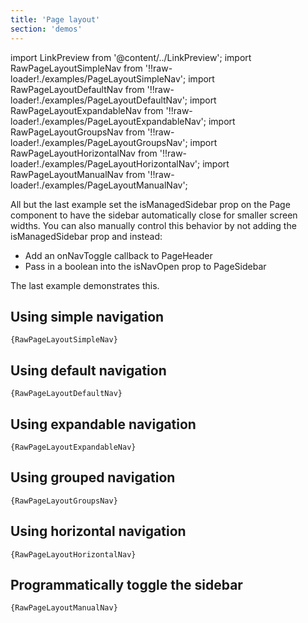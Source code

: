 ```yaml
---
title: 'Page layout'
section: 'demos'
---
```


import LinkPreview from '@content/../LinkPreview';
import RawPageLayoutSimpleNav from '!!raw-loader!./examples/PageLayoutSimpleNav';
import RawPageLayoutDefaultNav from '!!raw-loader!./examples/PageLayoutDefaultNav';
import RawPageLayoutExpandableNav from '!!raw-loader!./examples/PageLayoutExpandableNav';
import RawPageLayoutGroupsNav from '!!raw-loader!./examples/PageLayoutGroupsNav';
import RawPageLayoutHorizontalNav from '!!raw-loader!./examples/PageLayoutHorizontalNav';
import RawPageLayoutManualNav from '!!raw-loader!./examples/PageLayoutManualNav';

All but the last example set the isManagedSidebar prop on the Page component to have the sidebar automatically close for smaller screen widths. You can also manually control this behavior by not adding the isManagedSidebar prop and instead:

- Add an onNavToggle callback to PageHeader
- Pass in a boolean into the isNavOpen prop to PageSidebar

The last example demonstrates this.

## Using simple navigation

<LinkPreview name="Simple Nav" path="pagelayoutsimplenav" />

<code className="language-nolive">{RawPageLayoutSimpleNav}</code>

## Using default navigation

<LinkPreview name="Default Nav" path="pagelayoutdefaultnav" />

<code className="language-nolive">{RawPageLayoutDefaultNav}</code>

## Using expandable navigation

<LinkPreview name="Expandable Nav" path="pagelayoutexpandablenav" />

<code className="language-nolive">{RawPageLayoutExpandableNav}</code>

## Using grouped navigation

<LinkPreview name="Grouped Nav" path="pagelayoutgroupsnav" />

<code className="language-nolive">{RawPageLayoutGroupsNav}</code>

## Using horizontal navigation

<LinkPreview name="Horizontal Nav" path="pagelayouthorizontalnav" />

<code className="language-nolive">{RawPageLayoutHorizontalNav}</code>

## Programmatically toggle the sidebar

<LinkPreview name="Manual Nav" path="pagelayoutmanualnav" />

<code className="language-nolive">{RawPageLayoutManualNav}</code>
